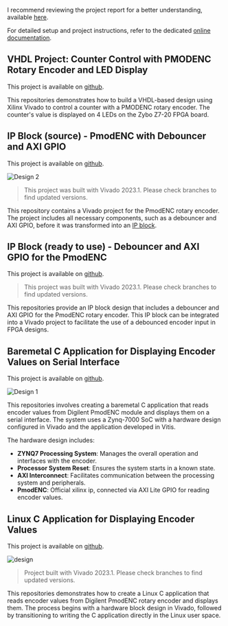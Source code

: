 I recommend reviewing the project report for a better understanding, available [here](/docs/Rapport_TER_Zybo.pdf).

For detailed setup and project instructions, refer to the dedicated [online documentation](https://ter-zybo.github.io/Documentations/docs/pmodenc_linux/).

## VHDL Project: Counter Control with PMODENC Rotary Encoder and LED Display

This project is available on [github](https://github.com/TER-Zybo/PmodENC_VHDL).

This repositories demonstrates how to build a VHDL-based design using Xilinx Vivado to control a counter with a PMODENC rotary encoder. The counter's value is displayed on 4 LEDs on the Zybo Z7-20 FPGA board.

## IP Block (source) - PmodENC with Debouncer and AXI GPIO

This project is available on [github](https://github.com/TER-Zybo/PetaENC_Project).

![Design 2](/images/cpu_fpga_design_2.png "Design 2")

> This project was built with Vivado 2023.1. Please check branches to find updated versions.

This repository contains a Vivado project for the PmodENC rotary encoder. The project includes all necessary components, such as a debouncer and AXI GPIO, before it was transformed into an [IP block](https://github.com/TER-Zybo/PetaENC_IP).

## IP Block (ready to use) - Debouncer and AXI GPIO for the PmodENC

This project is available on [github](https://github.com/TER-Zybo/PetaENC_IP).

> This project was built with Vivado 2023.1. Please check branches to find updated versions.

This repositories provide an IP block design that includes a debouncer and AXI GPIO for the PmodENC rotary encoder. This IP block can be integrated into a Vivado project to facilitate the use of a debounced encoder input in FPGA designs.

## Baremetal C Application for Displaying Encoder Values on Serial Interface

This project is available on [github](https://github.com/TER-Zybo/PmodENC_Baremetal).

![Design 1](/images/cpu_fpga_design_1.png "Design 1")

This repositories involves creating a baremetal C application that reads encoder values from Digilent PmodENC module and displays them on a serial interface. The system uses a Zynq-7000 SoC with a hardware design configured in Vivado and the application developed in Vitis.

The hardware design includes:
- **ZYNQ7 Processing System**: Manages the overall operation and interfaces with the encoder.
- **Processor System Reset**: Ensures the system starts in a known state.
- **AXI Interconnect**: Facilitates communication between the processing system and peripherals.
- **PmodENC**: Official xilinx ip, connected via AXI Lite GPIO for reading encoder values.

## Linux C Application for Displaying Encoder Values

This project is available on [github](https://github.com/TER-Zybo/PmodENC_Linux).

![design](/images/cpu_fpga_design.png "Design")

> Project built with Vivado 2023.1. Please check branches to find updated versions.

This repositories demonstrates how to create a Linux C application that reads encoder values from Digilent PmodENC rotary encoder and displays them. The process begins with a hardware block design in Vivado, followed by transitioning to writing the C application directly in the Linux user space.
